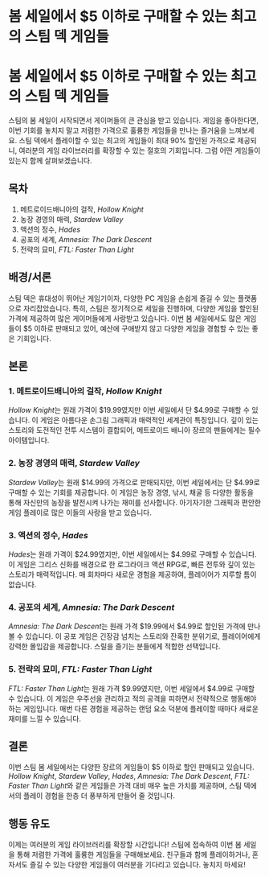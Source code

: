 # 봄 세일에서 $5 이하로 구매할 수 있는 최고의 스팀 덱 게임들

# 봄 세일에서 $5 이하로 구매할 수 있는 최고의 스팀 덱 게임들

스팀의 봄 세일이 시작되면서 게이머들의 큰 관심을 받고 있습니다. 게임을 좋아한다면, 이번 기회를 놓치지 말고 저렴한 가격으로 훌륭한 게임들을 만나는 즐거움을 느껴보세요. 스팀 덱에서 플레이할 수 있는 최고의 게임들이 최대 90% 할인된 가격으로 제공되니, 여러분의 게임 라이브러리를 확장할 수 있는 절호의 기회입니다. 그럼 어떤 게임들이 있는지 함께 살펴보겠습니다.

## 목차
1. 메트로이드배니아의 걸작, *Hollow Knight*
2. 농장 경영의 매력, *Stardew Valley*
3. 액션의 정수, *Hades*
4. 공포의 세계, *Amnesia: The Dark Descent*
5. 전략의 묘미, *FTL: Faster Than Light*

## 배경/서론
스팀 덱은 휴대성이 뛰어난 게임기이자, 다양한 PC 게임을 손쉽게 즐길 수 있는 플랫폼으로 자리잡았습니다. 특히, 스팀은 정기적으로 세일을 진행하며, 다양한 게임을 할인된 가격에 제공하여 많은 게이머들에게 사랑받고 있습니다. 이번 봄 세일에서도 많은 게임들이 $5 이하로 판매되고 있어, 예산에 구애받지 않고 다양한 게임을 경험할 수 있는 좋은 기회입니다.

## 본론
### 1. 메트로이드배니아의 걸작, *Hollow Knight*
*Hollow Knight*는 원래 가격이 $19.99였지만 이번 세일에서 단 $4.99로 구매할 수 있습니다. 이 게임은 아름다운 손그림 그래픽과 매력적인 세계관이 특징입니다. 깊이 있는 스토리와 도전적인 전투 시스템이 결합되어, 메트로이드 배니아 장르의 팬들에게는 필수 아이템입니다.

### 2. 농장 경영의 매력, *Stardew Valley*
*Stardew Valley*는 원래 $14.99의 가격으로 판매되지만, 이번 세일에서는 단 $4.99로 구매할 수 있는 기회를 제공합니다. 이 게임은 농장 경영, 낚시, 채굴 등 다양한 활동을 통해 자신만의 농장을 발전시켜 나가는 재미를 선사합니다. 아기자기한 그래픽과 편안한 게임 플레이로 많은 이들의 사랑을 받고 있습니다.

### 3. 액션의 정수, *Hades*
*Hades*는 원래 가격이 $24.99였지만, 이번 세일에서는 $4.99로 구매할 수 있습니다. 이 게임은 그리스 신화를 배경으로 한 로그라이크 액션 RPG로, 빠른 전투와 깊이 있는 스토리가 매력적입니다. 매 회차마다 새로운 경험을 제공하여, 플레이어가 지루할 틈이 없습니다.

### 4. 공포의 세계, *Amnesia: The Dark Descent*
*Amnesia: The Dark Descent*는 원래 가격 $19.99에서 $4.99로 할인된 가격에 만나볼 수 있습니다. 이 공포 게임은 긴장감 넘치는 스토리와 잔혹한 분위기로, 플레이어에게 강력한 몰입감을 제공합니다. 스릴을 즐기는 분들에게 적합한 선택입니다.

### 5. 전략의 묘미, *FTL: Faster Than Light*
*FTL: Faster Than Light*는 원래 가격 $9.99였지만, 이번 세일에서 $4.99로 구매할 수 있습니다. 이 게임은 우주선을 관리하고 적의 공격을 피하면서 전략적으로 행동해야 하는 게임입니다. 매번 다른 경험을 제공하는 랜덤 요소 덕분에 플레이할 때마다 새로운 재미를 느낄 수 있습니다.

## 결론
이번 스팀 봄 세일에서는 다양한 장르의 게임들이 $5 이하로 할인 판매되고 있습니다. *Hollow Knight*, *Stardew Valley*, *Hades*, *Amnesia: The Dark Descent*, *FTL: Faster Than Light*와 같은 게임들은 가격 대비 매우 높은 가치를 제공하며, 스팀 덱에서의 플레이 경험을 한층 더 풍부하게 만들어 줄 것입니다.

## 행동 유도
이제는 여러분의 게임 라이브러리를 확장할 시간입니다! 스팀에 접속하여 이번 봄 세일을 통해 저렴한 가격에 훌륭한 게임들을 구매해보세요. 친구들과 함께 플레이하거나, 혼자서도 즐길 수 있는 다양한 게임들이 여러분을 기다리고 있습니다. 놓치지 마세요!